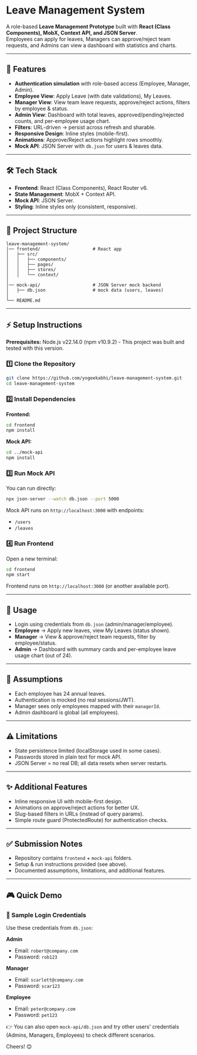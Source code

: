 # Leave Management System

A role-based **Leave Management Prototype** built with **React (Class Components), MobX, Context API, and JSON Server**.  
Employees can apply for leaves, Managers can approve/reject team requests, and Admins can view a dashboard with statistics and charts.

---

## 🚀 Features

- **Authentication simulation** with role-based access (Employee, Manager, Admin).
- **Employee View**: Apply Leave (with date validations), My Leaves.
- **Manager View**: View team leave requests, approve/reject actions, filters by employee & status.
- **Admin View**: Dashboard with total leaves, approved/pending/rejected counts, and per-employee usage chart.
- **Filters**: URL-driven → persist across refresh and sharable.
- **Responsive Design**: Inline styles (mobile-first).
- **Animations**: Approve/Reject actions highlight rows smoothly.
- **Mock API**: JSON Server with `db.json` for users & leaves data.

---

## 🛠️ Tech Stack

- **Frontend**: React (Class Components), React Router v6.
- **State Management**: MobX + Context API.
- **Mock API**: JSON Server.
- **Styling**: Inline styles only (consistent, responsive).

---

## 📂 Project Structure

```
leave-management-system/
│── frontend/                    # React app
│   ├── src/
│   │   ├── components/
│   │   ├── pages/
│   │   ├── stores/
│   │   └── context/
│
│── mock-api/                    # JSON Server mock backend
│   ├── db.json                  # mock data (users, leaves)
│
└── README.md
```

---

## ⚡ Setup Instructions

**Prerequisites:** Node.js v22.14.0 (npm v10.9.2) - This project was built and tested with this version.

### 1️⃣ Clone the Repository

```bash
git clone https://github.com/yogeekabhi/leave-management-system.git
cd leave-management-system
```

### 2️⃣ Install Dependencies

**Frontend:**

```bash
cd frontend
npm install
```

**Mock API:**

```bash
cd ../mock-api
npm install
```

### 3️⃣ Run Mock API

You can run directly:

```bash
npx json-server --watch db.json --port 5000
```

Mock API runs on `http://localhost:3000` with endpoints:

- `/users`
- `/leaves`

### 4️⃣ Run Frontend

Open a new terminal:

```bash
cd frontend
npm start
```

Frontend runs on `http://localhost:3000` (or another available port).

---

## 📖 Usage

- Login using credentials from `db.json` (admin/manager/employee).
- **Employee** → Apply new leaves, view My Leaves (status shown).
- **Manager** → View & approve/reject team requests, filter by employee/status.
- **Admin** → Dashboard with summary cards and per-employee leave usage chart (out of 24).

---

## 📌 Assumptions

- Each employee has 24 annual leaves.
- Authentication is mocked (no real sessions/JWT).
- Manager sees only employees mapped with their `managerId`.
- Admin dashboard is global (all employees).

---

## ⚠️ Limitations

- State persistence limited (localStorage used in some cases).
- Passwords stored in plain text for mock API.
- JSON Server = no real DB; all data resets when server restarts.

---

## ✨ Additional Features

- Inline responsive UI with mobile-first design.
- Animations on approve/reject actions for better UX.
- Slug-based filters in URLs (instead of query params).
- Simple route guard (ProtectedRoute) for authentication checks.

---

## ✅ Submission Notes

- Repository contains `frontend` + `mock-api` folders.
- Setup & run instructions provided (see above).
- Documented assumptions, limitations, and additional features.

---

## 🎮 Quick Demo

### 🔑 Sample Login Credentials

Use these credentials from `db.json`:

**Admin**

- Email: `robert@company.com`
- Password: `rob123`

**Manager**

- Email: `scarlett@company.com`
- Password: `scar123`

**Employee**

- Email: `peter@company.com`
- Password: `pet123`

👉 You can also open `mock-api/db.json` and try other users' credentials (Admins, Managers, Employees) to check different scenarios.

Cheers! 😊
